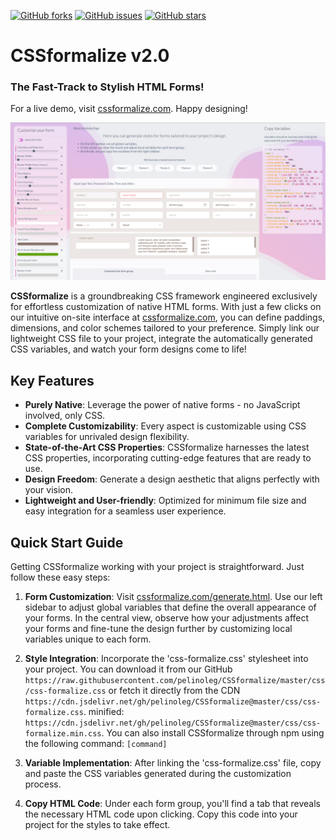 [![GitHub forks](https://img.shields.io/github/forks/pelinoleg/CSSformalize.svg)](https://github.com/pelinoleg/CSSformalize/network)
[![GitHub issues](https://img.shields.io/github/issues/pelinoleg/CSSformalize.svg)](https://github.com/pelinoleg/CSSformalize/issues)
[![GitHub stars](https://img.shields.io/github/stars/pelinoleg/CSSformalize.svg)](https://github.com/pelinoleg/CSSformalize/stargazers)


# CSSformalize v2.0
### The Fast-Track to Stylish HTML Forms!

For a live demo, visit [cssformalize.com](http://cssformalize.com). Happy designing!


![Dark and Light mode example for custom css forms](https://github.com/pelinoleg/CSSformalize/blob/master/screen.jpg)



**CSSformalize** is a groundbreaking CSS framework engineered exclusively for effortless customization of native HTML forms. With just a few clicks on our intuitive on-site interface at [cssformalize.com](http://cssformalize.com), you can define paddings, dimensions, and color schemes tailored to your preference. Simply link our lightweight CSS file to your project, integrate the automatically generated CSS variables, and watch your form designs come to life!

## Key Features
- **Purely Native**: Leverage the power of native forms - no JavaScript involved, only CSS.
- **Complete Customizability**: Every aspect is customizable using CSS variables for unrivaled design flexibility.
- **State-of-the-Art CSS Properties**: CSSformalize harnesses the latest CSS properties, incorporating cutting-edge features that are ready to use.
- **Design Freedom**: Generate a design aesthetic that aligns perfectly with your vision.
- **Lightweight and User-friendly**: Optimized for minimum file size and easy integration for a seamless user experience.

## Quick Start Guide
Getting CSSformalize working with your project is straightforward. Just follow these easy steps:

1. **Form Customization**: Visit [cssformalize.com/generate.html](https://www.cssformalize.com/generate.html). Use our left sidebar to adjust global variables that define the overall appearance of your forms. In the central view, observe how your adjustments affect your forms and fine-tune the design further by customizing local variables unique to each form.

2. **Style Integration**: Incorporate the 'css-formalize.css' stylesheet into your project. You can download it from our GitHub `https://raw.githubusercontent.com/pelinoleg/CSSformalize/master/css/css-formalize.css` or fetch it directly from the CDN `https://cdn.jsdelivr.net/gh/pelinoleg/CSSformalize@master/css/css-formalize.css`. minified: `https://cdn.jsdelivr.net/gh/pelinoleg/CSSformalize@master/css/css-formalize.min.css`.
   You can also install CSSformalize through npm using the following command: `[command]`

3. **Variable Implementation**: After linking the 'css-formalize.css' file, copy and paste the CSS variables generated during the customization process.

4. **Copy HTML Code**: Under each form group, you'll find a tab that reveals the necessary HTML code upon clicking. Copy this code into your project for the styles to take effect.

